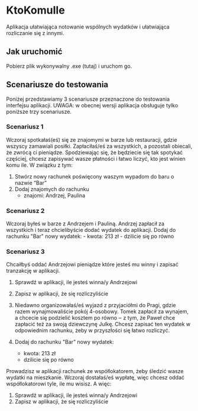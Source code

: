 # KtoKomuIle
Aplikacja ułatwiająca notowanie wspólnych wydatków i ułatwiająca rozliczanie się z innymi.
## Jak uruchomić
Pobierz plik wykonywalny .exe (tutaj) i uruchom go.
## Scenariusze do testowania
Poniżej przedstawiamy 3 scenariusze przeznaczone do testowania interfejsu aplikacji. UWAGA: w obecnej wersji aplikacja obsługuje tylko poniższe trzy scenariusze.

### Scenariusz 1
Wczoraj spotkałaś(eś) się ze znajomymi w barze lub restauracji, gdzie wszyscy zamawiali posiłki. 
Zapłaciłaś/eś za wszystkich, a pozostali obiecali, że zwrócą ci pieniądze. 
Spodziewając się, że będziecie się tak spotykać częściej, chcesz zapisywać wasze płatności i łatwo liczyć, kto jest winien komu ile. 
W związku z tym:
1. Stwórz nowy rachunek poświęcony waszym wypadom do baru o nazwie “Bar”
2. Dodaj znajomych do rachunku
    - znajomi: Andrzej, Paulina

### Scenariusz 2
Wczoraj byłeś w barze z Andrzejem i Pauliną. Andrzej zapłacił za wszystkich i teraz chcielibyście dodać wydatek do aplikacji.
Dodaj do rachunku "Bar" nowy wydatek:
    - kwota: 213 zł
    - dzilicie się po równo

### Scenariusz 3
Chcaiłbyś oddać Andrzejowi pieniądze które jesteś mu winny i zapisać tranzakcję w aplikacji.
1. Sprawdź w aplikacji, ile jesteś winna/y Andrzejowi
2. Zapisz w aplikacji, że się rozliczyliście












3. Niedawno organizowałaś/eś wyjazd z przyjaciółmi do Pragi, gdzie razem wynajmowaliście pokój 4-osobowy.
Tomek zapłacił za wynajem, a chcecie się podzielić kosztem po równo ‒ z tym, że Paweł chce zapłacić też za swoją dziewczynę Julkę. 
Chcesz zapisać ten wydatek w odpowiednim rachunku, żeby w przyszłości się łatwo rozliczyć.
1. Dodaj do rachunku "Bar" nowy wydatek:
    - kwota: 213 zł
    - dzilicie się po równo
   
Prowadzisz w aplikacji rachunek ze współlokatorem, żeby śledzić wasze wydatki na mieszkanie. 
Wczoraj dostałaś/eś wypłatę, więc chcesz oddać współlokatorowi tyle, ile mu wisisz. 
A więc: 
1. Sprawdź w aplikacji, ile jesteś winna/y Andrzejowi
2. Zapisz w aplikacji, że się rozliczyliście
